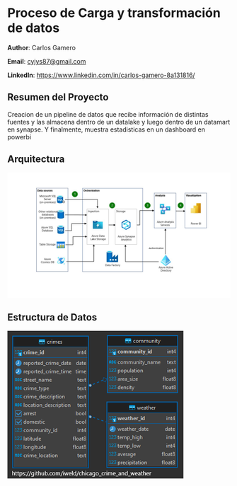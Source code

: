 # Proceso de Carga y transformación de datos

**Author**: Carlos Gamero 

**Email**: cyjys87@gmail.com

**LinkedIn**: https://www.linkedin.com/in/carlos-gamero-8a131816/

## Resumen del Proyecto

Creacion de un pipeline de datos que recibe información de distintas fuentes y las almacena dentro de un datalake y luego dentro de un datamart en synapse. Y finalmente, muestra estadisticas en un dashboard en powerbi

## Arquitectura
![alt text](Diapositiva1.JPG)

## Estructura de Datos
![alt text](ERD.png)